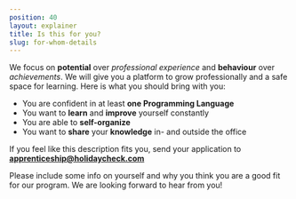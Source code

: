 ```yaml
---
position: 40
layout: explainer
title: Is this for you? 
slug: for-whom-details
---
```


We focus on **potential** over *professional experience* and **behaviour** over *achievements*. We will give you a platform to grow professionally and a safe space for learning. Here is what you should bring with you:

* You are confident in at least **one Programming Language**
* You want to **learn** and **improve** yourself constantly
* You are able to **self-organize**
* You want to **share** your **knowledge** in- and outside the office

If you feel like this description fits you, send your application to **apprenticeship@holidaycheck.com** 

Please include some info on yourself and why you think you are a good fit for our program. We are looking forward to hear from you!

